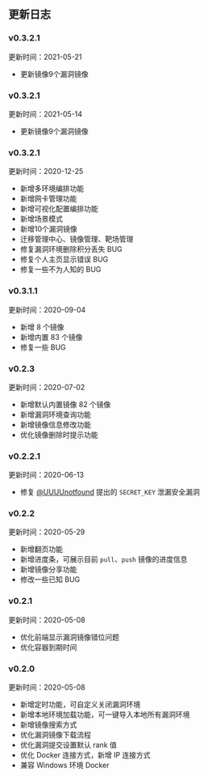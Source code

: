 ## 更新日志

### v0.3.2.1

更新时间：2021-05-21

- 更新镜像9个漏洞镜像

### v0.3.2.1

更新时间：2021-05-14

- 更新镜像9个漏洞镜像

### v0.3.2.1

更新时间：2020-12-25

- 新增多环境编排功能
- 新增网卡管理功能
- 新增可视化配置编排功能
- 新增场景模式
- 新增10个漏洞镜像
- 迁移管理中心、镜像管理、靶场管理
- 修复漏洞环境删除积分丢失 BUG
- 修复个人主页显示错误 BUG
- 修复一些不为人知的 BUG

### v0.3.1.1

更新时间：2020-09-04

- 新增 8 个镜像
- 新增内置 83 个镜像
- 修复一些 BUG

### v0.2.3

更新时间：2020-07-02

- 新增默认内置镜像 82 个镜像
- 新增漏洞环境查询功能
- 新增镜像信息修改功能
- 优化镜像删除时提示功能

### v0.2.2.1

更新时间：2020-06-13

- 修复 [@UUUUnotfound](https://github.com/UUUUnotfound) 提出的 `SECRET_KEY` 泄漏安全漏洞

### v0.2.2

更新时间：2020-05-29

- 新增翻页功能
- 新增进度条，可展示目前 `pull`、`push` 镜像的进度信息
- 新增镜像分享功能
- 修改一些已知 BUG

###  v0.2.1

更新时间：2020-05-08

- 优化前端显示漏洞镜像错位问题
- 优化容器到期时间

### v0.2.0

更新时间：2020-05-08

- 新增定时功能，可自定义关闭漏洞环境
- 新增本地环境加载功能，可一键导入本地所有漏洞环境
- 新增镜像搜索方式
- 优化漏洞镜像下载流程
- 优化漏洞提交设置默认 rank 值
- 优化 Docker 连接方式，新增 IP 连接方式
- 兼容 Windows 环境 Docker

